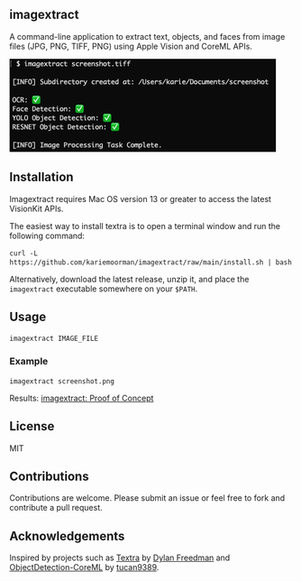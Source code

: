 ## imagextract

A command-line application to extract text, objects, and faces from image files (JPG, PNG, TIFF, PNG) using Apple Vision and CoreML APIs.

<img src="example.png" alt="Example TIFF"  />

## Installation 

Imagextract requires Mac OS version 13 or greater to access the latest VisionKit APIs.

The easiest way to install textra is to open a terminal window and run the following command:

```
curl -L https://github.com/kariemoorman/imagextract/raw/main/install.sh | bash
```

Alternatively, download the latest release, unzip it, and place the `imagextract` executable somewhere on your `$PATH`.



## Usage

```
imagextract IMAGE_FILE
```

### Example

```
imagextract screenshot.png
```

Results: [imagextract: Proof of Concept](example/README.md)



## License 

MIT

## Contributions

Contributions are welcome. Please submit an issue or feel free to fork and contribute a pull request.

## Acknowledgements

Inspired by projects such as [Textra](https://github.com/freedmand/textra) by [Dylan Freedman](https://github.com/freedmand) and [ObjectDetection-CoreML](https://github.com/tucan9389/ObjectDetection-CoreML) by [tucan9389](https://github.com/tucan9389).

